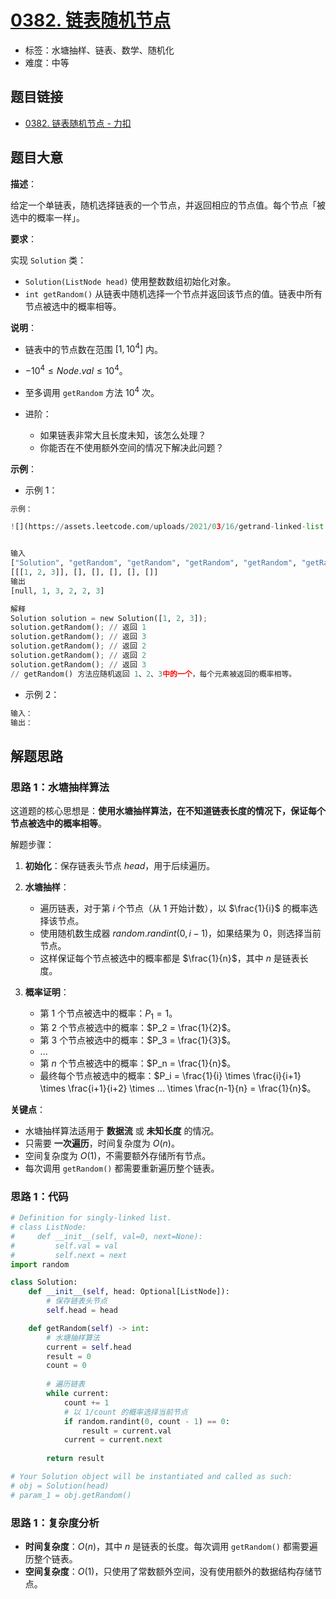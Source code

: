 # [0382. 链表随机节点](https://leetcode.cn/problems/linked-list-random-node/)

- 标签：水塘抽样、链表、数学、随机化
- 难度：中等

## 题目链接

- [0382. 链表随机节点 - 力扣](https://leetcode.cn/problems/linked-list-random-node/)

## 题目大意

**描述**：

给定一个单链表，随机选择链表的一个节点，并返回相应的节点值。每个节点「被选中的概率一样」。

**要求**：

实现 `Solution` 类：
- `Solution(ListNode head)` 使用整数数组初始化对象。
- `int getRandom()` 从链表中随机选择一个节点并返回该节点的值。链表中所有节点被选中的概率相等。

**说明**：

- 链表中的节点数在范围 $[1, 10^{4}]$ 内。
- $-10^{4} \le Node.val \le 10^{4}$。
- 至多调用 `getRandom` 方法 $10^{4}$ 次。

- 进阶：
   - 如果链表非常大且长度未知，该怎么处理？
   - 你能否在不使用额外空间的情况下解决此问题？

**示例**：

- 示例 1：

```python
示例：

![](https://assets.leetcode.com/uploads/2021/03/16/getrand-linked-list.jpg)


输入
["Solution", "getRandom", "getRandom", "getRandom", "getRandom", "getRandom"]
[[[1, 2, 3]], [], [], [], [], []]
输出
[null, 1, 3, 2, 2, 3]

解释
Solution solution = new Solution([1, 2, 3]);
solution.getRandom(); // 返回 1
solution.getRandom(); // 返回 3
solution.getRandom(); // 返回 2
solution.getRandom(); // 返回 2
solution.getRandom(); // 返回 3
// getRandom() 方法应随机返回 1、2、3中的一个，每个元素被返回的概率相等。
```

- 示例 2：

```python
输入：
输出：
```

## 解题思路

### 思路 1：水塘抽样算法

这道题的核心思想是：**使用水塘抽样算法，在不知道链表长度的情况下，保证每个节点被选中的概率相等**。

解题步骤：

1. **初始化**：保存链表头节点 $head$，用于后续遍历。

2. **水塘抽样**：
   - 遍历链表，对于第 $i$ 个节点（从 $1$ 开始计数），以 $\frac{1}{i}$ 的概率选择该节点。
   - 使用随机数生成器 $random.randint(0, i-1)$，如果结果为 $0$，则选择当前节点。
   - 这样保证每个节点被选中的概率都是 $\frac{1}{n}$，其中 $n$ 是链表长度。

3. **概率证明**：
   - 第 $1$ 个节点被选中的概率：$P_1 = 1$。
   - 第 $2$ 个节点被选中的概率：$P_2 = \frac{1}{2}$。
   - 第 $3$ 个节点被选中的概率：$P_3 = \frac{1}{3}$。
   - ...
   - 第 $n$ 个节点被选中的概率：$P_n = \frac{1}{n}$。
   - 最终每个节点被选中的概率：$P_i = \frac{1}{i} \times \frac{i}{i+1} \times \frac{i+1}{i+2} \times ... \times \frac{n-1}{n} = \frac{1}{n}$。

**关键点**：

- 水塘抽样算法适用于 **数据流** 或 **未知长度** 的情况。
- 只需要 **一次遍历**，时间复杂度为 $O(n)$。
- 空间复杂度为 $O(1)$，不需要额外存储所有节点。
- 每次调用 `getRandom()` 都需要重新遍历整个链表。

### 思路 1：代码

```python
# Definition for singly-linked list.
# class ListNode:
#     def __init__(self, val=0, next=None):
#         self.val = val
#         self.next = next
import random

class Solution:
    def __init__(self, head: Optional[ListNode]):
        # 保存链表头节点
        self.head = head

    def getRandom(self) -> int:
        # 水塘抽样算法
        current = self.head
        result = 0
        count = 0
        
        # 遍历链表
        while current:
            count += 1
            # 以 1/count 的概率选择当前节点
            if random.randint(0, count - 1) == 0:
                result = current.val
            current = current.next
        
        return result

# Your Solution object will be instantiated and called as such:
# obj = Solution(head)
# param_1 = obj.getRandom()
```

### 思路 1：复杂度分析

- **时间复杂度**：$O(n)$，其中 $n$ 是链表的长度。每次调用 `getRandom()` 都需要遍历整个链表。
- **空间复杂度**：$O(1)$，只使用了常数额外空间，没有使用额外的数据结构存储节点。
